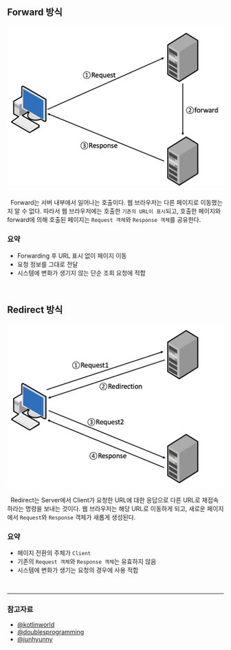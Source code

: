 ## Forward 방식

<p align=center><img src='../resources/web/forward.png' width=512></p>

&nbsp; Forward는 서버 내부에서 일어나는 호출이다. 웹 브라우저는 다른 페이지로 이동했는지 알 수 없다. 따라서 웹 브라우저에는 호출한 `기존의 URL이 표시`되고, 호출한 페이지와 forward에 의해 호출된 페이지는 `Request 객체`와 `Response 객체`를 공유한다.

### 요약

- Forwarding 후 URL 표시 없이 페이지 이동
- 요청 정보를 그대로 전달
- 시스템에 변화가 생기지 않는 단순 조회 요청에 적합

<br>

## Redirect 방식

<p align=center><img src='../resources/web/redirect.png' width=512></p>

&nbsp; Redirect는 Server에서 Client가 요청한 URL에 대한 응답으로 다른 URL로 재접속하라는 명령을 보내는 것이다. 웹 브라우저는 해당 URL로 이동하게 되고, 새로운 페이지에서 `Request`와 `Response` 객체가 새롭게 생성된다.

### 요약

- 페이지 전환의 주체가 `Client`
- 기존의 `Request 객체`와 `Response 객체`는 유효하지 않음
- 시스템에 변화가 생기는 요청의 경우에 사용 적합

<br>

---

### 참고자료

- [@kotlinworld](https://kotlinworld.com/329)
- [@doublesprogramming](https://doublesprogramming.tistory.com/m/63)
- [@junhyunny](https://junhyunny.blogspot.com/2019/12/forwarding-redirect.html)
